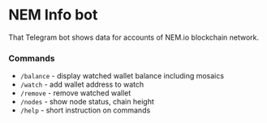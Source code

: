 # NEM Info bot

That Telegram bot shows data for accounts of NEM.io blockchain network.

### Commands

- `/balance` - display watched wallet balance including mosaics
- `/watch`   - add wallet address to watch
- `/remove`  - remove watched wallet
- `/nodes`   - show node status, chain height
- `/help`    - short instruction on commands

